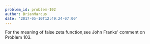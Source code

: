 ```yaml
---
problem_id: problem-102
author: BrianMarcus
date: '2017-05-10T12:49:24-07:00'
---
```

For the meaning of false zeta function,see John Franks' comment on Problem
103.

